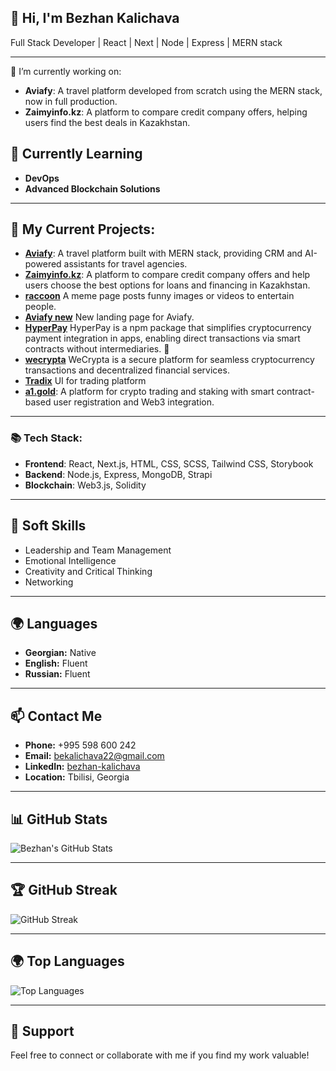 ## 👋 Hi, I'm Bezhan Kalichava
Full Stack Developer | React | Next | Node | Express | MERN stack

---

🔭 I’m currently working on:
- **Aviafy**: A travel platform developed from scratch using the MERN stack, now in full production.
- **Zaimyinfo.kz**: A platform to compare credit company offers, helping users find the best deals in Kazakhstan.
  
## 🌱 Currently Learning  
- **DevOps**  
- **Advanced Blockchain Solutions**  

---

## 🔭 My Current Projects:  
- [**Aviafy**](https://myaviafy.com): A travel platform built with MERN stack, providing CRM and AI-powered assistants for travel agencies.
- [**Zaimyinfo.kz**](https://zaimyinfo.kz): A platform to compare credit company offers and help users choose the best options for loans and financing in Kazakhstan.
- [**raccoon**](https://racoon-teal.vercel.app/) A meme page posts funny images or videos to entertain people.
- [**Aviafy new**](https://aviafy-new-ten.vercel.app/) New landing page for Aviafy.
- [**HyperPay**](https://www.npmjs.com/package/@hypersokrat/hyper-pay) HyperPay is a npm package that simplifies cryptocurrency payment integration in apps, enabling direct transactions via smart contracts without intermediaries. 🚀
- [**wecrypta**](https://wecrypta.vercel.app) WeCrypta is a secure platform for seamless cryptocurrency transactions and decentralized financial services.
- [**Tradix**](https://tradex-omega.vercel.app/) UI for trading platform
- [**a1.gold**](https://a1-front.vercel.app/): A platform for crypto trading and staking with smart contract-based user registration and Web3 integration.  

---
### 📚 Tech Stack:
- **Frontend**: React, Next.js, HTML, CSS, SCSS, Tailwind CSS, Storybook
- **Backend**: Node.js, Express, MongoDB, Strapi
- **Blockchain**: Web3.js, Solidity

---

## 🤝 Soft Skills  
- Leadership and Team Management  
- Emotional Intelligence  
- Creativity and Critical Thinking  
- Networking  

---

## 🌍 Languages  
- **Georgian:** Native  
- **English:** Fluent  
- **Russian:** Fluent  

---

## 📫 Contact Me  
- **Phone:** +995 598 600 242  
- **Email:** [bekalichava22@gmail.com](mailto:bekalichava22@gmail.com)  
- **LinkedIn:** [bezhan-kalichava](https://www.linkedin.com/in/bezhan-kalichava-24864120a/)  
- **Location:** Tbilisi, Georgia  

---

## 📊 GitHub Stats
![Bezhan's GitHub Stats](https://github-readme-stats.vercel.app/api?username=aLLod1n&show_icons=true&theme=radical&count_private=true)

---

## 🏆 GitHub Streak
![GitHub Streak](https://github-readme-streak-stats.herokuapp.com/?user=aLLod1n)

---

## 🌍 Top Languages
![Top Languages](https://github-readme-stats.vercel.app/api/top-langs/?username=aLLod1n&layout=compact&theme=radical)

---

## 🌟 Support  
Feel free to connect or collaborate with me if you find my work valuable!
